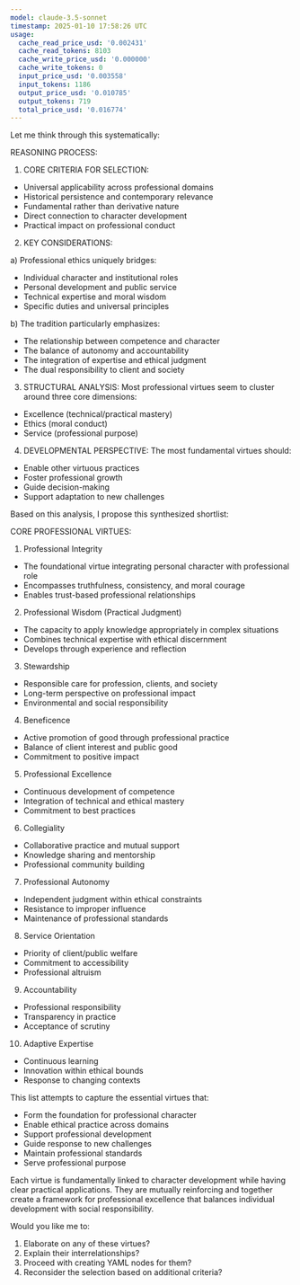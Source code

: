 ```yaml
---
model: claude-3.5-sonnet
timestamp: 2025-01-10 17:58:26 UTC
usage:
  cache_read_price_usd: '0.002431'
  cache_read_tokens: 8103
  cache_write_price_usd: '0.000000'
  cache_write_tokens: 0
  input_price_usd: '0.003558'
  input_tokens: 1186
  output_price_usd: '0.010785'
  output_tokens: 719
  total_price_usd: '0.016774'
---
```


Let me think through this systematically:

REASONING PROCESS:

1. CORE CRITERIA FOR SELECTION:
- Universal applicability across professional domains
- Historical persistence and contemporary relevance
- Fundamental rather than derivative nature
- Direct connection to character development
- Practical impact on professional conduct

2. KEY CONSIDERATIONS:

a) Professional ethics uniquely bridges:
- Individual character and institutional roles
- Personal development and public service
- Technical expertise and moral wisdom
- Specific duties and universal principles

b) The tradition particularly emphasizes:
- The relationship between competence and character
- The balance of autonomy and accountability
- The integration of expertise and ethical judgment
- The dual responsibility to client and society

3. STRUCTURAL ANALYSIS:
Most professional virtues seem to cluster around three core dimensions:
- Excellence (technical/practical mastery)
- Ethics (moral conduct)
- Service (professional purpose)

4. DEVELOPMENTAL PERSPECTIVE:
The most fundamental virtues should:
- Enable other virtuous practices
- Foster professional growth
- Guide decision-making
- Support adaptation to new challenges

Based on this analysis, I propose this synthesized shortlist:

CORE PROFESSIONAL VIRTUES:

1. Professional Integrity
- The foundational virtue integrating personal character with professional role
- Encompasses truthfulness, consistency, and moral courage
- Enables trust-based professional relationships

2. Professional Wisdom (Practical Judgment)
- The capacity to apply knowledge appropriately in complex situations
- Combines technical expertise with ethical discernment
- Develops through experience and reflection

3. Stewardship
- Responsible care for profession, clients, and society
- Long-term perspective on professional impact
- Environmental and social responsibility

4. Beneficence
- Active promotion of good through professional practice
- Balance of client interest and public good
- Commitment to positive impact

5. Professional Excellence
- Continuous development of competence
- Integration of technical and ethical mastery
- Commitment to best practices

6. Collegiality
- Collaborative practice and mutual support
- Knowledge sharing and mentorship
- Professional community building

7. Professional Autonomy
- Independent judgment within ethical constraints
- Resistance to improper influence
- Maintenance of professional standards

8. Service Orientation
- Priority of client/public welfare
- Commitment to accessibility
- Professional altruism

9. Accountability
- Professional responsibility
- Transparency in practice
- Acceptance of scrutiny

10. Adaptive Expertise
- Continuous learning
- Innovation within ethical bounds
- Response to changing contexts

This list attempts to capture the essential virtues that:
- Form the foundation for professional character
- Enable ethical practice across domains
- Support professional development
- Guide response to new challenges
- Maintain professional standards
- Serve professional purpose

Each virtue is fundamentally linked to character development while having clear practical applications. They are mutually reinforcing and together create a framework for professional excellence that balances individual development with social responsibility.

Would you like me to:
1. Elaborate on any of these virtues?
2. Explain their interrelationships?
3. Proceed with creating YAML nodes for them?
4. Reconsider the selection based on additional criteria?